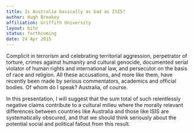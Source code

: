 ```yaml
---
title: Is Australia basically as bad as ISIS?
author: Hugh Breakey
affiliation: Griffith University
layout: bite
status: forthcoming
date: 24 Apr 2015
---
```


Complicit in terrorism and celebrating territorial aggression, perpetrator of torture, crimes against humanity and cultural genocide, documented serial violator of human rights and international law, and persecutor on the basis of race and religion. All these accusations, and more like them, have recently been made by serious commentators, academics and official bodies. Of whom do I speak? Australia, of course.

In this presentation, I will suggest that the sum total of such relentlessly negative claims contribute to a cultural milieu where the morally relevant differences between countries like Australia and those like ISIS are systematically obscured, and that we should think seriously about the potential social and political fallout from this result. 